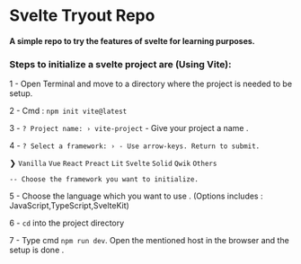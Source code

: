 # Svelte Tryout Repo

#### A simple repo to try the features of svelte for learning purposes.

### Steps to initialize a svelte project are (Using Vite):

1 - Open Terminal and move to a directory where the project is needed to be setup.

2 - Cmd : `npm init vite@latest`

3 - `? Project name: › vite-project` - Give your project a name .

4 - `? Select a framework: › - Use arrow-keys. Return to submit.`

❯ `Vanilla`
`Vue`
`React`
`Preact`
`Lit`
`Svelte`
`Solid`
`Qwik`
`Others`

`-- Choose the framework you want to initialize.`

5 - Choose the language which you want to use . (Options includes : JavaScript,TypeScript,SvelteKit)

6 - `cd` into the project directory

7 - Type cmd `npm run dev`. Open the mentioned host in the browser and the setup is done .
